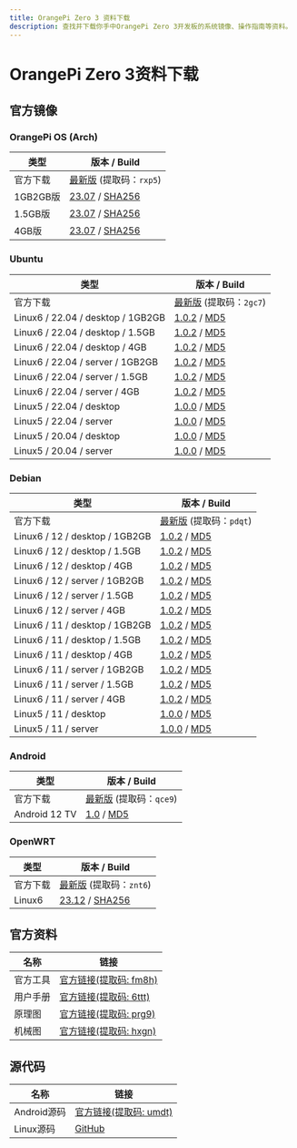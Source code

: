 ```yaml
---
title: OrangePi Zero 3 资料下载
description: 查找并下载你手中OrangePi Zero 3开发板的系统镜像、操作指南等资料。
---
```


# OrangePi Zero 3资料下载

## 官方镜像

### OrangePi OS (Arch)

| 类型     | 版本 / Build                                                 |
| -------- | ------------------------------------------------------------ |
| 官方下载 | [最新版](https://pan.baidu.com/share/init?surl=981MM3m7q0TkDA-300wz2Q&pwd=rxp5) (提取码：`rxp5`) |
| 1GB2GB版 | [23.07](https://dl.openboard.dev/img/orangepi/opizero3/opios_arch/opios_arch_aarch64_xfce_opizero3_23.07_linux6.1.31_1gb_2gb.img.xz) / [SHA256](https://dl.openboard.dev/img/orangepi/opizero3/opios_arch/opios_arch_aarch64_xfce_opizero3_23.07_linux6.1.31_1gb_2gb.img.xz.sha256) |
| 1.5GB版  | [23.07](https://dl.openboard.dev/img/orangepi/opizero3/opios_arch/opios_arch_aarch64_xfce_opizero3_23.07_linux6.1.31_1.5gb.img.xz) / [SHA256](https://dl.openboard.dev/img/orangepi/opizero3/opios_arch/opios_arch_aarch64_xfce_opizero3_23.07_linux6.1.31_1.5gb.img.xz.sha256) |
| 4GB版    | [23.07](https://dl.openboard.dev/img/orangepi/opizero3/opios_arch/opios_arch_aarch64_xfce_opizero3_23.07_linux6.1.31_4gb.img.xz) / [SHA256](https://dl.openboard.dev/img/orangepi/opizero3/opios_arch/opios_arch_aarch64_xfce_opizero3_23.07_linux6.1.31_4gb.img.xz.sha256) |

### Ubuntu

| 类型                              | 版本 / Build                                                 |
| --------------------------------- | ------------------------------------------------------------ |
| 官方下载                          | [最新版](https://pan.baidu.com/share/init?surl=EKlmccM6STFDb_01rv-qQQ&pwd=2gc7) (提取码：`2gc7`) |
| Linux6 / 22.04 / desktop / 1GB2GB | [1.0.2](https://dl.openboard.dev/img/orangepi/opizero3/ubuntu/linux6.1.31/desktop/orangepizero3_1.0.2_ubuntu_jammy_desktop_xfce_linux6.1.31.7z) / [MD5](https://dl.openboard.dev/img/orangepi/opizero3/ubuntu/linux6.1.31/desktop/orangepizero3_1.0.2_ubuntu_jammy_desktop_xfce_linux6.1.31.7z.md5) |
| Linux6 / 22.04 / desktop / 1.5GB  | [1.0.2](https://dl.openboard.dev/img/orangepi/opizero3/ubuntu/linux6.1.31/desktop/orangepizero3_1.0.2_ubuntu_jammy_desktop_xfce_linux6.1.31_1.5gb.7z) / [MD5](https://dl.openboard.dev/img/orangepi/opizero3/ubuntu/linux6.1.31/desktop/orangepizero3_1.0.2_ubuntu_jammy_desktop_xfce_linux6.1.31_1.5gb.7z.md5) |
| Linux6 / 22.04 / desktop / 4GB    | [1.0.2](https://dl.openboard.dev/img/orangepi/opizero3/ubuntu/linux6.1.31/desktop/orangepizero3_1.0.2_ubuntu_jammy_desktop_xfce_linux6.1.31_4gb.7z) / [MD5](https://dl.openboard.dev/img/orangepi/opizero3/ubuntu/linux6.1.31/desktop/orangepizero3_1.0.2_ubuntu_jammy_desktop_xfce_linux6.1.31_4gb.7z.md5) |
| Linux6 / 22.04 / server / 1GB2GB  | [1.0.2](https://dl.openboard.dev/img/orangepi/opizero3/ubuntu/linux6.1.31/server/orangepizero3_1.0.2_ubuntu_jammy_server_linux6.1.31.7z) / [MD5](https://dl.openboard.dev/img/orangepi/opizero3/ubuntu/linux6.1.31/server/orangepizero3_1.0.2_ubuntu_jammy_server_linux6.1.31.7z.md5) |
| Linux6 / 22.04 / server / 1.5GB   | [1.0.2](https://dl.openboard.dev/img/orangepi/opizero3/ubuntu/linux6.1.31/server/orangepizero3_1.0.2_ubuntu_jammy_server_linux6.1.31_1.5gb.7z) / [MD5](https://dl.openboard.dev/img/orangepi/opizero3/ubuntu/linux6.1.31/server/orangepizero3_1.0.2_ubuntu_jammy_server_linux6.1.31_1.5gb.7z.md5) |
| Linux6 / 22.04 / server / 4GB     | [1.0.2](https://dl.openboard.dev/img/orangepi/opizero3/ubuntu/linux6.1.31/server/orangepizero3_1.0.2_ubuntu_jammy_server_linux6.1.31_4gb.7z) / [MD5](https://dl.openboard.dev/img/orangepi/opizero3/ubuntu/linux6.1.31/server/orangepizero3_1.0.2_ubuntu_jammy_server_linux6.1.31_4gb.7z.md5) |
| Linux5 / 22.04 / desktop          | [1.0.0](https://dl.openboard.dev/img/orangepi/opizero3/ubuntu/linux5.4.125/jammy/orangepizero3_1.0.0_ubuntu_jammy_desktop_xfce_linux5.4.125.7z) / [MD5](https://dl.openboard.dev/img/orangepi/opizero3/ubuntu/linux5.4.125/jammy/orangepizero3_1.0.0_ubuntu_jammy_desktop_xfce_linux5.4.125.7z.md5) |
| Linux5 / 22.04 / server           | [1.0.0](https://dl.openboard.dev/img/orangepi/opizero3/ubuntu/linux5.4.125/jammy/orangepizero3_1.0.0_ubuntu_jammy_server_linux5.4.125.7z) / [MD5](https://dl.openboard.dev/img/orangepi/opizero3/ubuntu/linux5.4.125/jammy/orangepizero3_1.0.0_ubuntu_jammy_server_linux5.4.125.7z.md5) |
| Linux5 / 20.04 / desktop          | [1.0.0](https://dl.openboard.dev/img/orangepi/opizero3/ubuntu/linux5.4.125/focal/orangepizero3_1.0.0_ubuntu_focal_desktop_xfce_linux5.4.125.7z) / [MD5](https://dl.openboard.dev/img/orangepi/opizero3/ubuntu/linux5.4.125/focal/orangepizero3_1.0.0_ubuntu_focal_desktop_xfce_linux5.4.125.7z.md5) |
| Linux5 / 20.04 / server           | [1.0.0](https://dl.openboard.dev/img/orangepi/opizero3/ubuntu/linux5.4.125/focal/orangepizero3_1.0.0_ubuntu_focal_server_linux5.4.125.7z) / [MD5](https://dl.openboard.dev/img/orangepi/opizero3/ubuntu/linux5.4.125/focal/orangepizero3_1.0.0_ubuntu_focal_server_linux5.4.125.7z.md5) |


### Debian

| 类型                           | 版本 / Build                                                 |
| ------------------------------ | ------------------------------------------------------------ |
| 官方下载                       | [最新版](https://pan.baidu.com/s/1mKKfUDA-bFAhuQl9y9s6ew?pwd=pdqt) (提取码：`pdqt`) |
| Linux6 / 12 / desktop / 1GB2GB | [1.0.2](https://dl.openboard.dev/img/orangepi/opizero3/debian/linux6.1.31/bookworm/desktop/orangepizero3_1.0.2_debian_bookworm_desktop_xfce_linux6.1.31.7z) / [MD5](https://dl.openboard.dev/img/orangepi/opizero3/debian/linux6.1.31/bookworm/desktop/orangepizero3_1.0.2_debian_bookworm_desktop_xfce_linux6.1.31.7z.md5) |
| Linux6 / 12 / desktop / 1.5GB  | [1.0.2](https://dl.openboard.dev/img/orangepi/opizero3/debian/linux6.1.31/bookworm/desktop/orangepizero3_1.0.2_debian_bookworm_desktop_xfce_linux6.1.31_1.5gb.7z) / [MD5](https://dl.openboard.dev/img/orangepi/opizero3/debian/linux6.1.31/bookworm/desktop/orangepizero3_1.0.2_debian_bookworm_desktop_xfce_linux6.1.31_1.5gb.7z.md5) |
| Linux6 / 12 / desktop / 4GB    | [1.0.2](https://dl.openboard.dev/img/orangepi/opizero3/debian/linux6.1.31/bookworm/desktop/orangepizero3_1.0.2_debian_bookworm_desktop_xfce_linux6.1.31_4gb.7z) / [MD5](https://dl.openboard.dev/img/orangepi/opizero3/debian/linux6.1.31/bookworm/desktop/orangepizero3_1.0.2_debian_bookworm_desktop_xfce_linux6.1.31_4gb.7z.md5) |
| Linux6 / 12 / server / 1GB2GB  | [1.0.2](https://dl.openboard.dev/img/orangepi/opizero3/debian/linux6.1.31/bookworm/server/orangepizero3_1.0.2_debian_bookworm_server_linux6.1.31.7z) / [MD5](https://dl.openboard.dev/img/orangepi/opizero3/debian/linux6.1.31/bookworm/server/orangepizero3_1.0.2_debian_bookworm_server_linux6.1.31.7z.md5) |
| Linux6 / 12 / server / 1.5GB   | [1.0.2](https://dl.openboard.dev/img/orangepi/opizero3/debian/linux6.1.31/bookworm/server/orangepizero3_1.0.2_debian_bookworm_server_linux6.1.31_1.5gb.7z) / [MD5](https://dl.openboard.dev/img/orangepi/opizero3/debian/linux6.1.31/bookworm/server/orangepizero3_1.0.2_debian_bookworm_server_linux6.1.31_1.5gb.7z.md5) |
| Linux6 / 12 / server / 4GB     | [1.0.2](https://dl.openboard.dev/img/orangepi/opizero3/debian/linux6.1.31/bookworm/server/orangepizero3_1.0.2_debian_bookworm_server_linux6.1.31_4gb.7z) / [MD5](https://dl.openboard.dev/img/orangepi/opizero3/debian/linux6.1.31/bookworm/server/orangepizero3_1.0.2_debian_bookworm_server_linux6.1.31_4gb.7z.md5) |
| Linux6 / 11 / desktop / 1GB2GB | [1.0.2](https://dl.openboard.dev/img/orangepi/opizero3/debian/linux6.1.31/bullseye/desktop/orangepizero3_1.0.2_debian_bullseye_desktop_xfce_linux6.1.31.7z) / [MD5](https://dl.openboard.dev/img/orangepi/opizero3/debian/linux6.1.31/bullseye/desktop/orangepizero3_1.0.2_debian_bullseye_desktop_xfce_linux6.1.31.7z.md5) |
| Linux6 / 11 / desktop / 1.5GB  | [1.0.2](https://dl.openboard.dev/img/orangepi/opizero3/debian/linux6.1.31/bullseye/desktop/orangepizero3_1.0.2_debian_bullseye_desktop_xfce_linux6.1.31_1.5gb.7z) / [MD5](https://dl.openboard.dev/img/orangepi/opizero3/debian/linux6.1.31/bullseye/desktop/orangepizero3_1.0.2_debian_bullseye_desktop_xfce_linux6.1.31_1.5gb.7z.md5) |
| Linux6 / 11 / desktop / 4GB    | [1.0.2](https://dl.openboard.dev/img/orangepi/opizero3/debian/linux6.1.31/bullseye/desktop/orangepizero3_1.0.2_debian_bullseye_desktop_xfce_linux6.1.31_4gb.7z) / [MD5](https://dl.openboard.dev/img/orangepi/opizero3/debian/linux6.1.31/bullseye/desktop/orangepizero3_1.0.2_debian_bullseye_desktop_xfce_linux6.1.31_4gb.7z.md5) |
| Linux6 / 11 / server / 1GB2GB  | [1.0.2](https://dl.openboard.dev/img/orangepi/opizero3/debian/linux6.1.31/bullseye/server/orangepizero3_1.0.2_debian_bullseye_server_linux6.1.31.7z) / [MD5](https://dl.openboard.dev/img/orangepi/opizero3/debian/linux6.1.31/bullseye/server/orangepizero3_1.0.2_debian_bullseye_server_linux6.1.31.7z.md5) |
| Linux6 / 11 / server / 1.5GB   | [1.0.2](https://dl.openboard.dev/img/orangepi/opizero3/debian/linux6.1.31/bullseye/server/orangepizero3_1.0.2_debian_bullseye_server_linux6.1.31_1.5gb.7z) / [MD5](https://dl.openboard.dev/img/orangepi/opizero3/debian/linux6.1.31/bullseye/server/orangepizero3_1.0.2_debian_bullseye_server_linux6.1.31_1.5gb.7z.md5) |
| Linux6 / 11 / server / 4GB     | [1.0.2](https://dl.openboard.dev/img/orangepi/opizero3/debian/linux6.1.31/bullseye/server/orangepizero3_1.0.2_debian_bullseye_server_linux6.1.31_4gb.7z) / [MD5](https://dl.openboard.dev/img/orangepi/opizero3/debian/linux6.1.31/bullseye/server/orangepizero3_1.0.2_debian_bullseye_server_linux6.1.31_4gb.7z.md5) |
| Linux5 / 11 / desktop          | [1.0.0](https://dl.openboard.dev/img/orangepi/opizero3/debian/linux5.4.125/orangepizero3_1.0.0_debian_bullseye_desktop_xfce_linux5.4.125.7z) / [MD5](https://dl.openboard.dev/img/orangepi/opizero3/debian/linux5.4.125/orangepizero3_1.0.0_debian_bullseye_desktop_xfce_linux5.4.125.7z.md5) |
| Linux5 / 11 / server           | [1.0.0](https://dl.openboard.dev/img/orangepi/opizero3/debian/linux5.4.125/orangepizero3_1.0.0_debian_bullseye_server_linux5.4.125.7z) / [MD5](https://dl.openboard.dev/img/orangepi/opizero3/debian/linux5.4.125/orangepizero3_1.0.0_debian_bullseye_server_linux5.4.125.7z.md5) |

### Android

| 类型          | 版本 / Build                                                 |
| ------------- | ------------------------------------------------------------ |
| 官方下载      | [最新版](https://pan.baidu.com/share/init?surl=YjqYsLMF-1uMurkcllwBMQ&pwd=qce9) (提取码：`qce9`) |
| Android 12 TV | [1.0](https://dl.openboard.dev/img/orangepi/opizero3/android/orangepi_zero3_android12_v1.0.tar.gz) / [MD5](https://dl.openboard.dev/img/orangepi/opizero3/android/orangepi_zero3_android12_v1.0.tar.gz.md5) |

### OpenWRT

| 类型     | 版本 / Build                                                 |
| -------- | ------------------------------------------------------------ |
| 官方下载 | [最新版](https://pan.baidu.com/share/init?surl=coBudKIFQopdzKzzGTWKSw&pwd=znt6) (提取码：`znt6`) |
| Linux6   | [23.12](https://dl.openboard.dev/img/orangepi/opizero3/openwrt/openwrt_aarch64_opizero3_23.12_linux6.1.62_ext4.img.gz) / [SHA256](https://dl.openboard.dev/img/orangepi/opizero3/openwrt/openwrt_aarch64_opizero3_23.12_linux6.1.62_ext4.img.gz.sha256sum) |

## 官方资料

| 名称     | 链接                                                         |
| -------- | ------------------------------------------------------------ |
| 官方工具 | [官方链接(提取码: fm8h)](https://pan.baidu.com/share/init?surl=C_Q-HF1PLbsUH3weMrOpPg&pwd=fm8h) |
| 用户手册 | [官方链接(提取码: 6ttt)](https://pan.baidu.com/share/init?surl=n7aURUTCrtRfPFxiMJ0q5w&pwd=6ttt) |
| 原理图   | [官方链接(提取码: prg9)](https://pan.baidu.com/share/init?surl=1Zlr2tf8XIfVTlJ761fn4w&pwd=prg9) |
| 机械图   | [官方链接(提取码: hxgn)](https://pan.baidu.com/share/init?surl=BRxvtvYHKQ0G6NlECYWyBQ&pwd=hxgn) |



## 源代码

| 名称        | 链接                                                         |
| ----------- | ------------------------------------------------------------ |
| Android源码 | [官方链接(提取码: umdt)](https://pan.baidu.com/share/init?surl=BUsudU_XahzB_4eR3s83Ug&pwd=umdt) |
| Linux源码   | [GitHub](https://github.com/orangepi-xunlong/orangepi-build) |

